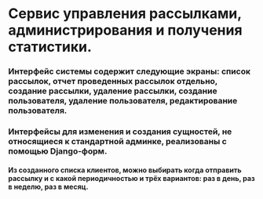 # Сервис управления рассылками, администрирования и получения статистики.

### Интерфейс системы содержит следующие экраны: список рассылок, отчет проведенных рассылок отдельно, создание рассылки, удаление рассылки, создание пользователя, удаление пользователя, редактирование пользователя.

### Интерфейсы для изменения и создания сущностей, не относящиеся к стандартной админке, реализованы с помощью Django-форм.

#### Из созданного списка клиентов, можно выбирать когда отправить рассылку и с какой периодичностью и трёх вариантов: раз в день, раз в неделю, раз в месяц.